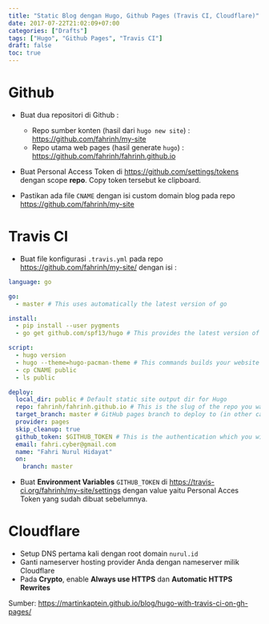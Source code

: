 ```yaml
---
title: "Static Blog dengan Hugo, Github Pages (Travis CI, Cloudflare)"
date: 2017-07-22T21:02:09+07:00
categories: ["Drafts"]
tags: ["Hugo", "Github Pages", "Travis CI"]
draft: false
toc: true
---
```



# Github
- Buat dua repositori di Github :

	- Repo sumber konten (hasil dari `hugo new site`) : https://github.com/fahrinh/my-site
	- Repo utama web pages (hasil generate `hugo`) : https://github.com/fahrinh/fahrinh.github.io

- Buat Personal Access Token di https://github.com/settings/tokens dengan scope **repo**. Copy token tersebut ke clipboard.

- Pastikan ada file `CNAME` dengan isi custom domain blog pada repo https://github.com/fahrinh/my-site

<!--more-->

# Travis CI
- Buat file konfigurasi `.travis.yml` pada repo https://github.com/fahrinh/my-site/ dengan isi :

```yaml
language: go

go:
  - master # This uses automatically the latest version of go

install:
  - pip install --user pygments
  - go get github.com/spf13/hugo # This provides the latest version of Hugo to Travis CI

script:
  - hugo version
  - hugo --theme=hugo-pacman-theme # This commands builds your website on travis
  - cp CNAME public
  - ls public

deploy:
  local_dir: public # Default static site output dir for Hugo
  repo: fahrinh/fahrinh.github.io # This is the slug of the repo you want to deploy your site to
  target_branch: master # GitHub pages branch to deploy to (in other cases it can be gh-pages)
  provider: pages
  skip_cleanup: true
  github_token: $GITHUB_TOKEN # This is the authentication which you will setup in the next step in travis-ci dashboard
  email: fahri.cyber@gmail.com
  name: "Fahri Nurul Hidayat"
  on:
    branch: master
```

- Buat **Environment Variables** `GITHUB_TOKEN` di https://travis-ci.org/fahrinh/my-site/settings dengan value yaitu Personal Acces Token yang sudah dibuat sebelumnya.

# Cloudflare
- Setup DNS pertama kali dengan root domain `nurul.id`
- Ganti nameserver hosting provider Anda dengan nameserver milik Cloudflare
- Pada **Crypto**, enable **Always use HTTPS** dan **Automatic HTTPS Rewrites**





Sumber: https://martinkaptein.github.io/blog/hugo-with-travis-ci-on-gh-pages/